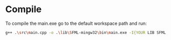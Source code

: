 # Compile

To compile the main.exe go to the default workspace path and run:

```bash
g++ .\src\main.cpp -o .\lib\SFML-mingw32\bin\main.exe -I{YOUR LIB SFML PATH}\include -L{YOUR LIB SFML PATH}\lib -lsfml-graphics -lsfml-window -lsfml-system -lsfml-audio -lopengl32 -lfreetype -lwinmm -lgdi32
```
